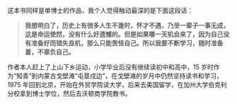 这本书同样是单博士的作品，我个人觉得触动最深的是下面这段话：

> **我想明白了，历史上有很多人生不逢时，怀才不遇，乃至一辈子一事无成，这是命运使然，没有什么好遗憾的。但是如果哪一天机会来了，因为自己没有准备好而错失良机，那么只能责怪自己。所以我要不断学习，随时准备着，不辜负自己。**

作者本人赶上了上山下乡运动，小学毕业后没有继续读初中和高中，15 岁时作为“知青”到内蒙古戈壁滩“屯垦戍边”，在戈壁滩的岁月中仍然坚持读书和学习，1975 年回到北京，开始在外贸学院读大学，后来去美国留学，在加州大学伯克利分校拿到博士学位，然后去沃顿商学院教书。

